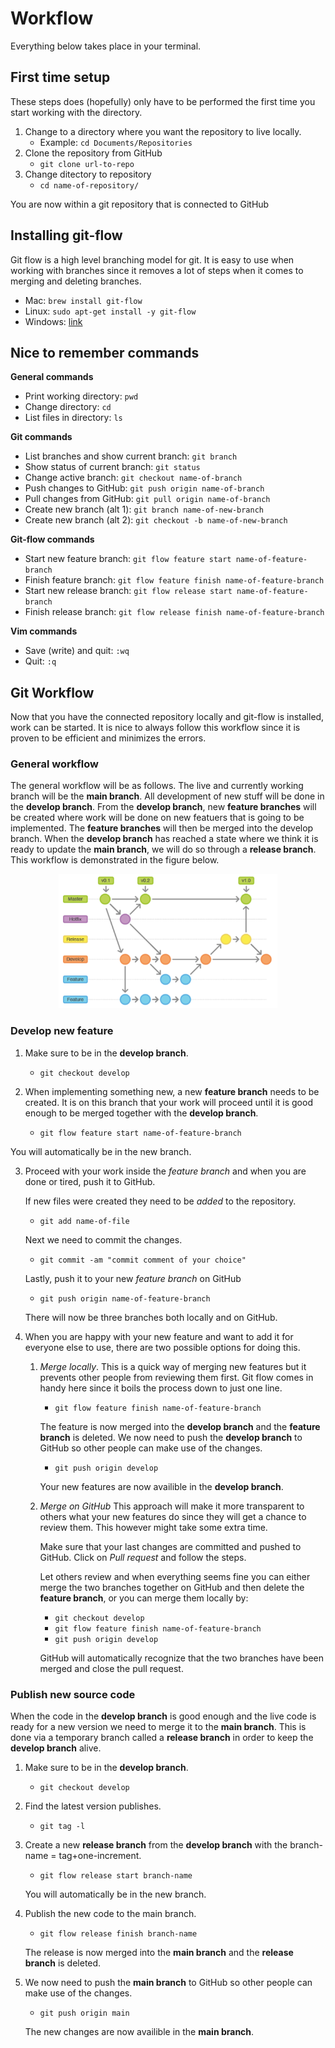 # Workflow

Everything below takes place in your terminal.

## First time setup

These steps does (hopefully) only have to be performed the first time you start working with the directory.

1. Change to a directory where you want the repository to live locally.
	* Example: `cd Documents/Repositories`
2. Clone the repository from GitHub
	* `git clone url-to-repo`
3. Change ditectory to repository
	* `cd name-of-repository/`

You are now within a git repository that is connected to GitHub

## Installing git-flow

Git flow is a high level branching model for git. It is easy to use when working with branches since it removes a lot of steps when it comes to merging and deleting branches.

* Mac: `brew install git-flow`
* Linux: `sudo apt-get install -y git-flow`
* Windows: [link](https://github.com/nvie/gitflow/wiki/Windows "Title")

## Nice to remember commands

**General commands**

* Print working directory: `pwd`
* Change directory: `cd`
* List files in directory: `ls`

**Git commands**

* List branches and show current branch: `git branch`
* Show status of current branch: `git status`
* Change active branch: `git checkout name-of-branch`
* Push changes to GitHub: `git push origin name-of-branch`
* Pull changes from GitHub: `git pull origin name-of-branch`
* Create new branch (alt 1): `git branch name-of-new-branch`
* Create new branch (alt 2): `git checkout -b name-of-new-branch`

**Git-flow commands**

* Start new feature branch: `git flow feature start name-of-feature-branch`
* Finish feature branch: `git flow feature finish name-of-feature-branch`
* Start new release branch: `git flow release start name-of-feature-branch`
* Finish release branch: `git flow release finish name-of-feature-branch`

**Vim commands**

* Save (write) and quit: `:wq`
* Quit: `:q`


## Git Workflow


Now that you have the connected repository locally and git-flow is installed, work can be started. It is nice to always follow this workflow since it is proven to be efficient and minimizes the errors.

### General workflow

The general workflow will be as follows. The live and currently working branch will be the **main branch**. All development of new stuff will be done in the **develop branch**. From the **develop branch**, new **feature branches** will be created where work will be done on new featuers that is going to be implemented. The **feature branches** will then be merged into the develop branch. When the **develop branch** has reached a state where we think it is ready to update the **main branch**, we will do so through a **release branch**. This workflow is demonstrated in the figure below.

<p align="center">
	<img src="workflow.png" alt="workflow" width="350"/>
</p>

### Develop new feature

1. Make sure to be in the **develop branch**.

	* `git checkout develop`

2. When implementing something new, a new **feature branch** needs to be created. It is on this branch that your work will proceed until it is good enough to be merged together with the **develop branch**.

	* `git flow feature start name-of-feature-branch`

You will automatically be in the new branch. 

3. Proceed with your work inside the *feature branch* and when you are done or tired, push it to GitHub. 

	If new files were created they need to be *added* to the repository.

	* `git add name-of-file`

	Next we need to commit the changes.

	* `git commit -am "commit comment of your choice"`

	Lastly, push it to your new *feature branch* on GitHub

	* `git push origin name-of-feature-branch`

	There will now be three branches both locally and on GitHub.

4. When you are happy with your new feature and want to add it for everyone else to use, there are two possible options for doing this.

	1. *Merge locally*. This is a quick way of merging new features but it prevents other people from reviewing them first. Git flow comes in handy here since it boils the process down to just one line.

		* `git flow feature finish name-of-feature-branch`

		The feature is now merged into the **develop branch** and the **feature branch** is deleted. We now need to push the **develop branch** to GitHub so other people can make use of the changes.

		* `git push origin develop`

		Your new features are now availible in the **develop branch**.

	2. *Merge on GitHub* This approach will make it more transparent to others what your new features do since they will get a chance to review them. This however might take some extra time.

		Make sure that your last changes are committed and pushed to GitHub. Click on *Pull request* and follow the steps.

		Let others review and when everything seems fine you can either merge the two branches together on GitHub and then delete the **feature branch**, or you can merge them locally by:

		* `git checkout develop`
		* `git flow feature finish name-of-feature-branch`
		* `git push origin develop`

		GitHub will automatically recognize that the two branches have been merged and close the pull request.

### Publish new source code

When the code in the **develop branch** is good enough and the live code is ready for a new version we need to merge it to the **main branch**. This is done via a temporary branch called a **release branch** in order to keep the **develop branch** alive.



1. Make sure to be in the **develop branch**.

	* `git checkout develop`

2. Find the latest version publishes.

	* `git tag -l`

2. Create a new **release branch** from the **develop branch** with the branch-name = tag+one-increment.

	* `git flow release start branch-name`

	You will automatically be in the new branch.

3. Publish the new code to the main branch.

	* `git flow release finish branch-name`

	The release is now merged into the **main branch** and the **release branch** is deleted.

4. We now need to push the **main branch** to GitHub so other people can make use of the changes.

	* `git push origin main`

	The new changes are now availible in the **main branch**.